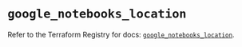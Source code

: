 # `google_notebooks_location`

Refer to the Terraform Registry for docs: [`google_notebooks_location`](https://registry.terraform.io/providers/hashicorp/google-beta/6.19.0/docs/resources/google_notebooks_location).
